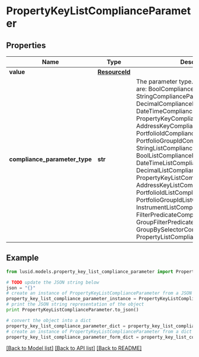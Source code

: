 # PropertyKeyListComplianceParameter


## Properties
Name | Type | Description | Notes
------------ | ------------- | ------------- | -------------
**value** | [**ResourceId**](ResourceId.md) |  | 
**compliance_parameter_type** | **str** | The parameter type. The available values are: BoolComplianceParameter, StringComplianceParameter, DecimalComplianceParameter, DateTimeComplianceParameter, PropertyKeyComplianceParameter, AddressKeyComplianceParameter, PortfolioIdComplianceParameter, PortfolioGroupIdComplianceParameter, StringListComplianceParameter, BoolListComplianceParameter, DateTimeListComplianceParameter, DecimalListComplianceParameter, PropertyKeyListComplianceParameter, AddressKeyListComplianceParameter, PortfolioIdListComplianceParameter, PortfolioGroupIdListComplianceParameter, InstrumentListComplianceParameter, FilterPredicateComplianceParameter, GroupFilterPredicateComplianceParameter, GroupBySelectorComplianceParameter, PropertyListComplianceParameter | 

## Example

```python
from lusid.models.property_key_list_compliance_parameter import PropertyKeyListComplianceParameter

# TODO update the JSON string below
json = "{}"
# create an instance of PropertyKeyListComplianceParameter from a JSON string
property_key_list_compliance_parameter_instance = PropertyKeyListComplianceParameter.from_json(json)
# print the JSON string representation of the object
print PropertyKeyListComplianceParameter.to_json()

# convert the object into a dict
property_key_list_compliance_parameter_dict = property_key_list_compliance_parameter_instance.to_dict()
# create an instance of PropertyKeyListComplianceParameter from a dict
property_key_list_compliance_parameter_form_dict = property_key_list_compliance_parameter.from_dict(property_key_list_compliance_parameter_dict)
```
[[Back to Model list]](../README.md#documentation-for-models) [[Back to API list]](../README.md#documentation-for-api-endpoints) [[Back to README]](../README.md)


